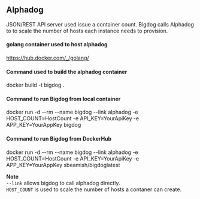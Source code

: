 ## Alphadog
JSON/REST API server used issue a container count.  Bigdog calls Alphadog to to scale the number of hosts each instance needs to provision.

#### golang container used to host alphadog
https://hub.docker.com/_/golang/

#### Command used to build the alphadog container
docker build -t bigdog .  

#### Command to run Bigdog from local container
docker run -d --rm --name bigdog --link alphadog -e HOST_COUNT=HostCount -e API_KEY=YourApiKey -e APP_KEY=YourAppKey bigdog

#### Command to run Bigdog from DockerHub
docker run -d --rm --name bigdog --link alphadog -e HOST_COUNT=HostCount -e API_KEY=YourApiKey -e APP_KEY=YourAppKey sbeamish/bigdoglatest

**Note**   
`--link` allows bigdog to call alphadog directly.  
`HOST_COUNT` is used to scale the number of hosts a contaner can create.
